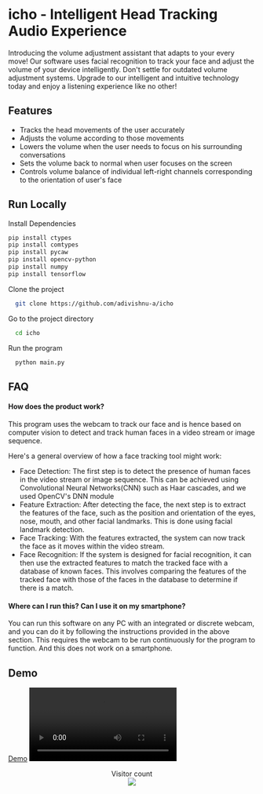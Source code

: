 
# icho - Intelligent Head Tracking Audio Experience

Introducing the volume adjustment assistant that adapts to your every move! Our software uses facial recognition to track your face and adjust the volume of your device intelligently. Don't settle for outdated volume adjustment systems. Upgrade to our intelligent and intuitive technology today and enjoy a listening experience like no other!


## Features

- Tracks the head movements of the user accurately
- Adjusts the volume according to those movements
- Lowers the volume when the user needs to focus on his surrounding conversations
- Sets the volume back to normal when user focuses on the screen
- Controls volume balance of individual left-right channels corresponding to the orientation of user's face


## Run Locally

Install Dependencies

```bash
pip install ctypes
pip install comtypes
pip install pycaw
pip install opencv-python
pip install numpy
pip install tensorflow
```


Clone the project

```bash
  git clone https://github.com/adivishnu-a/icho
```

Go to the project directory

```bash
  cd icho
```

Run the program

```bash
  python main.py
```


## FAQ

#### How does the product work?

This program uses the webcam to track our face and is hence based on computer vision to detect and track human faces in a video stream or image sequence.

Here's a general overview of how a face tracking tool might work:   
- Face Detection: The first step is to detect the presence of human faces in the video stream or image sequence. This can be achieved using Convolutional Neural Networks(CNN) such as Haar cascades, and we used OpenCV's DNN module
- Feature Extraction: After detecting the face, the next step is to extract the features of the face, such as the position and orientation of the eyes, nose, mouth, and other facial landmarks. This is done using facial landmark detection.
- Face Tracking: With the features extracted, the system can now track the face as it moves within the video stream.
- Face Recognition: If the system is designed for facial recognition, it can then use the extracted features to match the tracked face with a database of known faces. This involves comparing the features of the tracked face with those of the faces in the database to determine if there is a match.

#### Where can I run this? Can I use it on my smartphone?
You can run this software on any PC with an integrated or discrete webcam, and you can do it by following the instructions provided in the above section. This requires the webcam to be run continuously for the program to function. And this does not work on a smartphone.

## Demo
<!-- blank line -->
[Demo](https://drive.google.com/file/d/11-lcC1YhFEoAiufzTjsOvPk_oVFDw4St/preview)
![](https://github.com/adivishnu-a/icho/blob/main/Resources/Demo%20Video.mp4)
<!-- blank line -->


<p align="center"> 
  Visitor count<br>
  <img src="https://profile-counter.glitch.me/adivishnu-a-icho/count.svg" />
</p>
